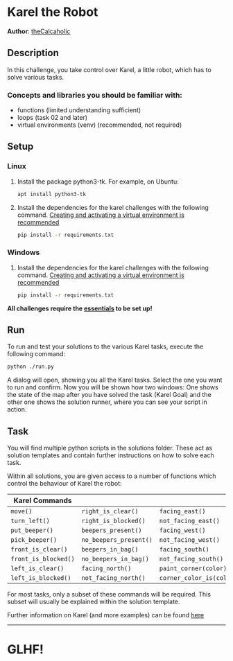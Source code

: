 # Karel the Robot

**Author**: [theCalcaholic][1]

## Description

In this challenge, you take control over Karel, a little robot, which has to solve various tasks.

### Concepts and libraries you should be familiar with:

- functions (limited understanding sufficient)
- loops (task 02 and later)
- virtual environments (venv) (recommended, not required)

## Setup

### Linux

1. Install the package python3-tk. For example, on Ubuntu: 
    ```sh
    apt install python3-tk
    ```
2. Install the dependencies for the karel challenges with the following command.
   [Creating and activating a virtual environment is recommended][3]
   ```sh
   pip install -r requirements.txt
   ```


### Windows

1. Install the dependencies for the karel challenges with the following command.
   [Creating and activating a virtual environment is recommended][3]
   ```sh
   pip install -r requirements.txt
   ```


**All challenges require the [essentials][2] to be set up!**

## Run

To run and test your solutions to the various Karel tasks, execute the following command:

```sh
python ./run.py
```

A dialog will open, showing you all the Karel tasks. Select the one you want to run and confirm.
Now you will be shown how two windows: One shows the state of the map after you have solved the task (Karel Goal) and
the other one shows the solution runner, where you can see your script in action.

## Task

You will find multiple python scripts in the solutions folder. These act as solution templates and contain 
further instructions on how to solve each task.

Within all solutions, you are given access to a number of functions which control the behaviour of Karel the robot:


| Karel Commands       |                        |                          |
| -------------------- | ---------------------- | ------------------------ |
| `move()`             | `right_is_clear()`     | `facing_east()`          |
| `turn_left()`        | `right_is_blocked()`   | `not_facing_east()`      |
| `put_beeper()`       | `beepers_present()`    | `facing_west()`          |
| `pick_beeper()`      | `no_beepers_present()` | `not_facing_west()`      |
| `front_is_clear()`   | `beepers_in_bag()`     | `facing_south()`         |
| `front_is_blocked()` | `no_beepers_in_bag()`  | `not_facing_south()`     |
| `left_is_clear()`    | `facing_north()`       | `paint_corner(color)`    |
| `left_is_blocked()`  | `not_facing_north()`   | `corner_color_is(color)` |

For most tasks, only a subset of these commands will be required. This subset will usually be
explained within the solution template.


Further information on Karel (and more examples) can be found [here][4]

---

# GLHF!

[1]: https://github.com/theCalcaholic
[2]: ../../docs/Essentials.md
[3]: ../../docs/venv.md
[4]: https://compedu.stanford.edu/karel-reader/docs/python/en/intro.html